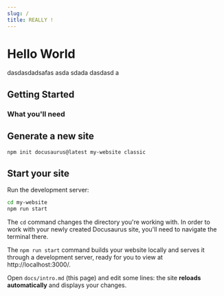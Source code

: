 ```yaml
---
slug: /
title: REALLY !
---
```


# Hello World

dasdasdadsafas asda sdada dasdasd a

## Getting Started


### What you'll need

## Generate a new site

```bash
npm init docusaurus@latest my-website classic
```


## Start your site

Run the development server:

```bash
cd my-website
npm run start
```

The `cd` command changes the directory you're working with. In order to work with your newly created Docusaurus site, you'll need to navigate the terminal there.

The `npm run start` command builds your website locally and serves it through a development server, ready for you to view at http://localhost:3000/.

Open `docs/intro.md` (this page) and edit some lines: the site **reloads automatically** and displays your changes.
